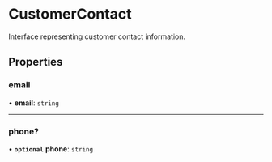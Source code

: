 # CustomerContact

Interface representing customer contact information.

## Properties

### email

• **email**: `string`

***

### phone?

• **`optional`** **phone**: `string`
